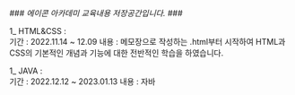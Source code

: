 _### 에이콘 아카데미 교육내용 저장공간입니다. ###_
 
 1_ HTML&CSS :  
 기간 : 2022.11.14 ~ 12.09
 내용 : 
 메모장으로 작성하는 .html부터 시작하여 HTML과 CSS의 기본적인 개념과 기능에 대한 전반적인 학습을 하였습니다.
 
 
 1_ JAVA :  
 기간 : 2022.12.12 ~ 2023.01.13
 내용 : 
 자바
 
 
 

<!--
**J-SSS/J-SSS** is a ✨ _special_ ✨ repository because its `README.md` (this file) appears on your GitHub profile.

Here are some ideas to get you started:

- 🔭 I’m currently working on ...
- 🌱 I’m currently learning ...
- 👯 I’m looking to collaborate on ...
- 🤔 I’m looking for help with ...
- 💬 Ask me about ...
- 📫 How to reach me: ...
- 😄 Pronouns: ...
- ⚡ Fun fact: ...
-->
